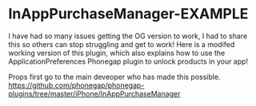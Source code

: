 InAppPurchaseManager-EXAMPLE
============================

I have had so many issues getting the OG version to work, I had to share this so others can stop struggling and get to work! Here is a modifed working version of this plugin, which also explains how to use the ApplicationPreferences Phonegap plugin to unlock products in your app!

Props first go to the main deveoper who has made this possible. https://github.com/phonegap/phonegap-plugins/tree/master/iPhone/InAppPurchaseManager
